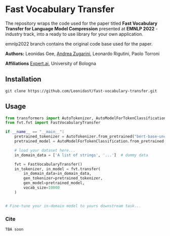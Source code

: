 # Fast Vocabulary Transfer
The repository wraps the code used for the paper titled **Fast Vocabulary Transfer for Language Model Compression**
presented at **EMNLP 2022** - industry track, into a ready to use library for your own application.

emnlp2022 branch contains the original code base used for the paper.  

**Authors:** Leonidas Gee, [Andrea Zugarini](https://it.linkedin.com/in/andrea-zugarini-930a8898), Leonardo Rigutini, Paolo Torroni

**Affiliations** [Expert.ai](https://www.expert.ai/), University of Bologna

## Installation

```
git clone https://github.com/LeonidasY/fast-vocabulary-transfer.git
```


## Usage
```python
from transformers import AutoTokenizer, AutoModelForTokenClassification
from fvt.fvt import FastVocabularyTransfer

if __name__ == "__main__":
    pretrained_tokenizer = AutoTokenizer.from_pretrained("bert-base-uncased")
    pretrained_model = AutoModelForTokenClassification.from_pretrained("bert-base-uncased")

    # load your dataset here...
    in_domain_data = ['A list of strings', '...']  # dummy data

    fvt = FastVocabularyTransfer()
    in_tokenizer, in_model = fvt.transfer(
        in_domain_data=in_domain_data,
        gen_tokenizer=pretrained_tokenizer,
        gen_model=pretrained_model,
        vocab_size=10000
    )


# Fine-tune your in-domain model to yours downstream task...

```

### Cite
```
TBA soon
```
